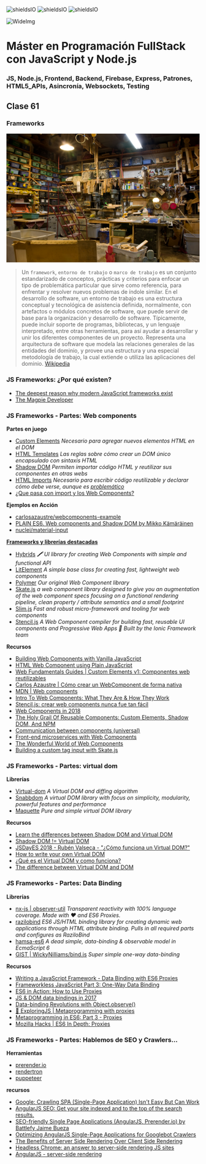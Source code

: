 ![shieldsIO](https://img.shields.io/github/issues/Fictizia/Master-en-programacion-fullstack-con-JavaScript-y-Node.js_ed3.svg)
![shieldsIO](https://img.shields.io/github/forks/Fictizia/Master-en-programacion-fullstack-con-JavaScript-y-Node.js_ed3.svg)
![shieldsIO](https://img.shields.io/github/stars/Fictizia/Master-en-programacion-fullstack-con-JavaScript-y-Node.js_ed3.svg)

![WideImg](http://fictizia.com/img/github/Fictizia-plan-estudios-github.jpg)

# Máster en Programación FullStack con JavaScript y Node.js
### JS, Node.js, Frontend, Backend, Firebase, Express, Patrones, HTML5_APIs, Asincronía, Websockets, Testing

## Clase 61

### Frameworks
![img](../assets/clase61/c3f7890f-cbbf-494b-8d9d-60fb73b7f66f.jpg)
> Un `framework`, `entorno de trabajo` o `marco de trabajo` es un conjunto estandarizado de conceptos, prácticas y criterios para enfocar un tipo de problemática particular que sirve como referencia, para enfrentar y resolver nuevos problemas de índole similar.
> En el desarrollo de software, un entorno de trabajo es una estructura conceptual y tecnológica de asistencia definida, normalmente, con artefactos o módulos concretos de software, que puede servir de base para la organización y desarrollo de software. Típicamente, puede incluir soporte de programas, bibliotecas, y un lenguaje interpretado, entre otras herramientas, para así ayudar a desarrollar y unir los diferentes componentes de un proyecto.
> Representa una arquitectura de software que modela las relaciones generales de las entidades del dominio, y provee una estructura y una especial metodología de trabajo, la cual extiende o utiliza las aplicaciones del dominio.
> [Wikipedia](https://es.wikipedia.org/wiki/Framework)

### JS Frameworks: ¿Por qué existen?
- [The deepest reason why modern JavaScript frameworks exist](https://medium.com/dailyjs/the-deepest-reason-why-modern-javascript-frameworks-exist-933b86ebc445)
- [The Magpie Developer](http://blog.codinghorror.com/the-magpie-developer/)

### JS Frameworks - Partes: Web components

**Partes en juego**
- [Custom Elements](https://developer.mozilla.org/en-US/docs/Web/Web_Components/Custom_Elements) *Necesario para agregar nuevos elementos HTML en el DOM*
- [HTML Templates](https://developer.mozilla.org/en-US/docs/Web/HTML/Element/template) *Las reglas sobre cómo crear un DOM único encapsulado con sintaxis HTML*
- [Shadow DOM](https://developer.mozilla.org/en-US/docs/Web/Web_Components/Shadow_DOM) *Permiten importar código HTML y reutilizar sus componentes en otras webs*
- [HTML Imports](https://developer.mozilla.org/en-US/docs/Web/Web_Components/HTML_Imports) *Necesario para escribir código reutilizable y declarar cómo debe verse, aunque es [problemático](https://hacks.mozilla.org/2015/06/the-state-of-web-components/)*
- [¿Que pasa con import y los Web Components?](https://www.todojs.com/que-pasa-con-import-y-los-web-components/)

**Ejemplos en Acción**
- [carlosazaustre/webcomponents-example](https://github.com/carlosazaustre/webcomponents-example)
- [PLAIN ES6. Web components and Shadow DOM by Mikko Kämäräinen](https://codepen.io/mikkokam/pen/dopmRb?editors=1010)
- [nuclei/material-input](https://github.com/nuclei/material-input)

**[Frameworks y librerías destacadas](https://www.webcomponents.org/libraries)**
- [Hybrids](https://github.com/hybridsjs/hybrids) *🖍 UI library for creating Web Components with simple and functional API*
- [LitElement](https://github.com/Polymer/lit-element) *A simple base class for creating fast, lightweight web components*
- [Polymer](https://www.polymer-project.org/) *Our original Web Component library*
- [Skate.js](https://skatejs.gitbooks.io/skatejs/content/) *a web component library designed to give you an augmentation of the web component specs focusing on a functional rendering pipeline, clean property / attribute semantics and a small footprint*
- [Slim.js](http://slimjs.com/) *Fast and robust micro-framework and tooling for web components*
- [Stencil.js](https://stenciljs.com/) *A Web Component compiler for building fast, reusable UI components and Progressive Web Apps 💎 Built by the Ionic Framework team*

**Recursos**
- [Building Web Components with Vanilla JavaScript](https://dev.to/aspittel/building-web-components-with-vanilla-javascript--jho)
- [HTML Web Component using Plain JavaScript](https://www.codementor.io/ayushgupta/vanilla-js-web-components-chguq8goz)
- [Web Fundamentals Guides | Custom Elements v1: Componentes web reutilizables](https://developers.google.com/web/fundamentals/web-components/customelements?hl=es)
- [Carlos Azaustre | Cómo crear un WebComponent de forma nativa](https://carlosazaustre.es/como-crear-webcomponent-de-forma-nativa/)
- [MDN | Web components](https://developer.mozilla.org/es/docs/Web/Web_Components)
- [Intro To Web Components: What They Are & How They Work](https://designmodo.com/web-components/)
- [Stencil.js: crear web components nunca fue tan fácil](https://www.paradigmadigital.com/dev/stencil-js-crear-web-components-nunca-fue-tan-facil/)
- [Web Components in 2018](https://www.sitepen.com/blog/2018/07/06/web-components-in-2018/)
- [The Holy Grail Of Reusable Components: Custom Elements, Shadow DOM, And NPM](https://www.smashingmagazine.com/2018/07/reusable-components-custom-elements-shadow-dom-npm/)
- [Communication between components (universal)](https://hackernoon.com/communication-between-components-7898467ce15b)
- [Front-end microservices with Web Components](https://hackernoon.com/front-end-microservices-with-web-components-597759313393)
- [The Wonderful World of Web Components](https://hackernoon.com/the-wonderful-world-of-web-components-e4c1675c6901)
- [Building a custom tag input with Skate.js](https://hackernoon.com/building-a-custom-tag-input-with-skate-js-fbd4cdf744f)

### JS Frameworks - Partes: virtual dom

**Librerías**
- [Virtual-dom](https://github.com/Matt-Esch/virtual-dom) *A Virtual DOM and diffing algorithm*
- [Snabbdom](https://github.com/snabbdom/snabbdom) *A virtual DOM library with focus on simplicity, modularity, powerful features and performance*
- [Maquette](https://github.com/AFASSoftware/maquette) *Pure and simple virtual DOM library*

**Recursos**
- [Learn the differences between Shadow DOM and Virtual DOM](https://vuejsfeed.com/blog/learn-the-differences-between-shadow-dom-and-virtual-dom)
- [Shadow DOM != Virtual DOM](https://develoger.com/shadow-dom-virtual-dom-889bf78ce701)
- [JSDayES 2018 - Rubén Valseca - "¿Cómo funciona un Virtual DOM?"](https://www.youtube.com/watch?v=yFE4iWkrI2Y)
- [How to write your own Virtual DOM](https://medium.com/@deathmood/how-to-write-your-own-virtual-dom-ee74acc13060)
- [¿Qué es el Virtual DOM y como funciona?](https://www.arquitecturajava.com/que-es-el-virtual-dom-y-como-funciona/)
- [The difference between Virtual DOM and DOM](https://reactkungfu.com/2015/10/the-difference-between-virtual-dom-and-dom/)

### JS Frameworks - Partes: Data Binding

**Librerías**
- [nx-js | observer-util](https://github.com/nx-js/observer-util) *Transparent reactivity with 100% language coverage. Made with ❤️ and ES6 Proxies.*
- [razilobind](https://github.com/razilo/razilobind) *ES6 JS/HTML binding library for creating dynamic web applications through HTML attribute binding. Pulls in all required parts and configures as RaziloBind*
- [hamsa-es6](https://github.com/soyjavi/hamsa-es6) *A dead simple, data-binding & observable model in EcmaScript 6*
- [GIST | WickyNilliams/bind.js](https://gist.github.com/WickyNilliams/9227916) *Super simple one-way data-binding*

**Recursos**
- [Writing a JavaScript Framework - Data Binding with ES6 Proxies](https://blog.risingstack.com/writing-a-javascript-framework-data-binding-es6-proxy/)
- [Frameworkless JavaScript Part 3: One-Way Data Binding](https://jack.ofspades.com/frameworkless-javascript-part-3-one-way-data-binding/)
- [ES6 in Action: How to Use Proxies](https://www.sitepoint.com/es6-proxies/)
- [JS & DOM data bindings in 2017](https://medium.com/@WebReflection/js-dom-data-bindings-in-2017-1545f38cfdc8)
- [Data-binding Revolutions with Object.observe()](https://www.html5rocks.com/en/tutorials/es7/observe/)
- [:book: ExploringJS | Metaprogramming with proxies](http://exploringjs.com/es6/ch_proxies.html)
- [Metaprogramming in ES6: Part 3 - Proxies](https://www.keithcirkel.co.uk/metaprogramming-in-es6-part-3-proxies/)
- [Mozilla Hacks | ES6 In Depth: Proxies](https://hacks.mozilla.org/2015/07/es6-in-depth-proxies-and-reflect/)

### JS Frameworks - Partes: Hablemos de SEO y Crawlers...

**Herramientas**
- [prerender.io](https://prerender.io/)
- [rendertron](https://github.com/GoogleChrome/rendertron#installing--deploying)
- [puppeteer](https://developers.google.com/web/tools/puppeteer/get-started)

**recursos**
- [Google: Crawling SPA (Single-Page Application) Isn't Easy But Can Work](https://www.seroundtable.com/google-spa-seo-26059.html)
- [AngularJS SEO: Get your site indexed and to the top of the search results.](https://prerender.io/js-seo/angularjs-seo-get-your-site-indexed-and-to-the-top-of-the-search-results/)
- [SEO-friendly Single Page Applications (AngularJS, Prerender.io) by Battlefy Jaime Bueza](https://www.slideshare.net/Battlefy/seofriendly-single-page-applications-angularjs-prerenderio-by-battlefy-jaime-bueza)
- [Optimizing AngularJS Single-Page Applications for Googlebot Crawlers](https://moz.com/blog/optimizing-angularjs-single-page-applications-googlebot-crawlers)
- [The Benefits of Server Side Rendering Over Client Side Rendering](https://medium.com/walmartlabs/the-benefits-of-server-side-rendering-over-client-side-rendering-5d07ff2cefe8)
- [Headless Chrome: an answer to server-side rendering JS sites](https://developers.google.com/web/tools/puppeteer/articles/ssr)
- [AngularJS - server-side rendering](https://stackoverflow.com/questions/16232631/angularjs-server-side-rendering)
